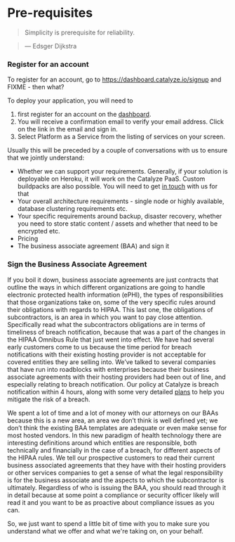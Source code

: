 # Pre-requisites

> Simplicity is prerequisite for reliability.

> — Edsger Dijkstra

### Register for an account
To register for an account, go to https://dashboard.catalyze.io/signup and FIXME - then what?

To deploy your application, you will need to
1. first register for an account on the [dashboard](https://dashboard.catalyze.io/signup).
2. You will receive a confirmation email to verify your email address. Click on the link in the email and sign in.
3. Select Platform as a Service from the listing of services on your screen.

Usually this will be preceded by a couple of conversations with us to ensure that we jointly understand:
- Whether we can support your requirements. Generally, if your solution is deployable on Heroku, it will work on the Catalyze PaaS. Custom buildpacks are also possible. You will need to get [in touch](support@catalyze.io) with us for that
- Your overall architecture requirements - single node or highly available, database clustering requirements etc.
- Your specific requirements around backup, disaster recovery, whether you need to store static content / assets and whether that need to be encrypted etc.
- Pricing
- The business associate agreement (BAA) and sign it

### Sign the Business Associate Agreement

If you boil it down, business associate agreements are just contracts that outline the ways in which different organizations are going to handle electronic protected health information (ePHI), the types of responsibilities that those organizations take on, some of the very specific rules around their obligations with regards to HIPAA. This last one, the obligations of subcontractors, is an area in which you want to pay close attention. Specifically read what the subcontractors obligations are in terms of timeliness of breach notification, because that was a part of the changes in the HIPAA Omnibus Rule that just went into effect. We have had several early customers come to us because the time period for breach notifications with their existing hosting provider is not acceptable for covered entities they are selling into. We’ve talked to several companies that have run into roadblocks with enterprises because their business associate agreements with their hosting providers had been out of line, and especially relating to breach notification. Our policy at Catalyze is breach notification within 4 hours, along with some very detailed [plans](http://goo.gl/Tpqs3t) to help you mitigate the risk of a breach.

We spent a lot of time and a lot of money with our attorneys on our BAAs because this is a new area, an area we don’t think is well defined yet; we don’t think the existing BAA templates are adequate or even make sense for most hosted vendors. In this new paradigm of health technology there are interesting definitions around which entities are responsible, both technically and financially in the case of a breach, for different aspects of the HIPAA rules. We tell our prospective customers to read their current business associated agreements that they have with their hosting providers or other services companies to get a sense of what the legal responsibility is for the business associate and the aspects to which the subcontractor is ultimately. Regardless of who is issuing the BAA, you should read through it in detail because at some point a compliance or security officer likely will read it and you want to be as proactive about compliance issues as you can.

So, we just want to spend a little bit of time with you to make sure you understand what we offer and what we're taking on, on your behalf.



